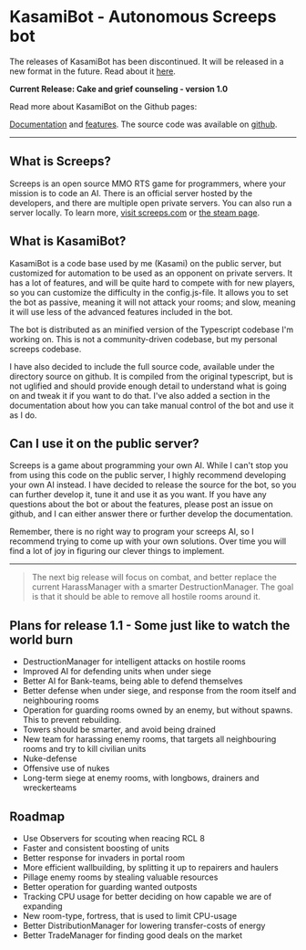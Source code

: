 # KasamiBot - Autonomous Screeps bot

The releases of KasamiBot has been discontinued. It will be released in a new format in the future. Read about it [here](https://screeps.com/forum/topic/2000/on-the-topic-of-open-source-code-bases).

**Current Release: Cake and grief counseling - version 1.0**

Read more about KasamiBot on the Github pages:

[Documentation](https://kasami.github.io/kasamibot/) and [features](https://kasami.github.io/kasamibot/features.html). The source code was available on [github](https://github.com/kasami/kasamibot/).

---

## What is Screeps?
Screeps is an open source MMO RTS game for programmers, where your mission is to code an AI. There is an official server hosted by the developers, and there are multiple open private servers. You can also run a server locally. To learn more, [visit screeps.com](https://screeps.com/) or [the steam page](http://store.steampowered.com/app/464350/Screeps/).

## What is KasamiBot?
KasamiBot is a code base used by me (Kasami) on the public server, but customized for automation to be used as an opponent on private servers. It has a lot of features, and will be quite hard to compete with for new players, so you can customize the difficulty in the config.js-file. It allows you to set the bot as passive, meaning it will not attack your rooms; and slow, meaning it will use less of the advanced features included in the bot.

The bot is distributed as an minified version of the Typescript codebase I'm working on. This is not a community-driven codebase, but my personal screeps codebase.

I have also decided to include the full source code, available under the directory source on github. It is compiled from the original typescript, but is not uglified and should provide enough detail to understand what is going on and tweak it if you want to do that. I've also added a section in the documentation about how you can take manual control of the bot and use it as I do.

## Can I use it on the public server?
Screeps is a game about programming your own AI. While I can't stop you from using this code on the public server, I highly recommend developing your own AI instead. I have decided to release the source for the bot, so you can further develop it, tune it and use it as you want. If you have any questions about the bot or about the features, please post an issue on github, and I can either answer there or further develop the documentation.

Remember, there is no right way to program your screeps AI, so I recommend trying to come up with your own solutions. Over time you will find a lot of joy in figuring our clever things to implement.

---

> The next big release will focus on combat, and better replace the current HarassManager with a smarter DestructionManager. The goal is that it should be able to remove all hostile rooms around it.

## Plans for release 1.1 - Some just like to watch the world burn
* DestructionManager for intelligent attacks on hostile rooms
* Improved AI for defending units when under siege
* Better AI for Bank-teams, being able to defend themselves
* Better defense when under siege, and response from the room itself and neighbouring rooms
* Operation for guarding rooms owned by an enemy, but without spawns. This to prevent rebuilding.
* Towers should be smarter, and avoid being drained
* New team for harassing enemy rooms, that targets all neighbouring rooms and try to kill civilian units
* Nuke-defense
* Offensive use of nukes
* Long-term siege at enemy rooms, with longbows, drainers and wreckerteams

## Roadmap
* Use Observers for scouting when reacing RCL 8
* Faster and consistent boosting of units
* Better response for invaders in portal room
* More efficient wallbuilding, by splitting it up to repairers and haulers
* Pillage enemy rooms by stealing valuable resources
* Better operation for guarding wanted outposts
* Tracking CPU usage for better deciding on how capable we are of expanding
* New room-type, fortress, that is used to limit CPU-usage
* Better DistributionManager for lowering transfer-costs of energy
* Better TradeManager for finding good deals on the market
